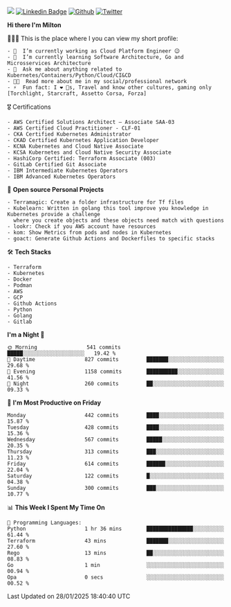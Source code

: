 ![](https://komarev.com/ghpvc/?username=miltlima&color=blueviolet) [![Linkedin Badge](https://img.shields.io/badge/-LinkedIn-blue?style=flat-square&logo=Linkedin&logoColor=white&link=https://www.linkedin.com/in/miltonlimaj/)](https://www.linkedin.com/in/miltonlimaj/) [![Github](https://img.shields.io/github/followers/miltlima?style=social)](https://github.com/miltlima?tab=followers) [![Twitter](https://img.shields.io/twitter/follow/milt_lima?style=social)](https://twitter.com/milt_lima)
 


     
**Hi there I'm Milton**

👨🏽‍💻 This is the place where I you can view my short profile:
```text
- 🔭  I’m currently working as Cloud Platform Engineer 😉
- 🌱  I’m currently learning Software Architecture, Go and Microsservices Architecture
- 💬  Ask me about anything related to Kubernetes/Containers/Python/Cloud/CI&CD
- 👨‍💻  Read more about me in my social/professional network
- ⚡  Fun fact: I ❤️ 🐶s, Travel and know other cultures, gaming only [Torchlight, Starcraft, Assetto Corsa, Forza]
```
🎖 Certifications
```text
- AWS Certified Solutions Architect – Associate SAA-03
- AWS Certified Cloud Practitioner - CLF-01
- CKA Certified Kubernetes Administrator
- CKAD Certified Kubernetes Application Developer
- KCNA Kubernetes and Cloud Native Associate
- KCSA Kubernetes and Cloud Native Security Associate
- HashiCorp Certified: Terraform Associate (003)
- GitLab Certified Git Associate
- IBM Intermediate Kubernetes Operators
- IBM Advanced Kubernetes Operators
```
📐 **Open source Personal Projects**

```text
- Terramagic: Create a folder infrastructure for Tf files
- Kubelearn: Written in golang this tool improve you knowledge in Kubernetes provide a challenge
  where you create objects and these objects need match with questions
- lookr: Check if you AWS account have resources
- kom: Show Metrics from pods and nodes in Kubernetes
- goact: Generate Github Actions and Dockerfiles to specific stacks
```
🛠 **Tech Stacks**

```text
- Terraform
- Kubernetes
- Docker
- Podman
- AWS
- GCP
- Github Actions
- Python
- Golang
- Gitlab
```         

<!--START_SECTION:waka-->
**I'm a Night 🦉** 

```text
🌞 Morning                541 commits         █████░░░░░░░░░░░░░░░░░░░░   19.42 % 
🌆 Daytime                827 commits         ███████░░░░░░░░░░░░░░░░░░   29.68 % 
🌃 Evening                1158 commits        ██████████░░░░░░░░░░░░░░░   41.56 % 
🌙 Night                  260 commits         ██░░░░░░░░░░░░░░░░░░░░░░░   09.33 % 
```
📅 **I'm Most Productive on Friday** 

```text
Monday                   442 commits         ████░░░░░░░░░░░░░░░░░░░░░   15.87 % 
Tuesday                  428 commits         ████░░░░░░░░░░░░░░░░░░░░░   15.36 % 
Wednesday                567 commits         █████░░░░░░░░░░░░░░░░░░░░   20.35 % 
Thursday                 313 commits         ███░░░░░░░░░░░░░░░░░░░░░░   11.23 % 
Friday                   614 commits         ██████░░░░░░░░░░░░░░░░░░░   22.04 % 
Saturday                 122 commits         █░░░░░░░░░░░░░░░░░░░░░░░░   04.38 % 
Sunday                   300 commits         ███░░░░░░░░░░░░░░░░░░░░░░   10.77 % 
```


📊 **This Week I Spent My Time On** 

```text
💬 Programming Languages: 
Python                   1 hr 36 mins        ███████████████░░░░░░░░░░   61.44 % 
Terraform                43 mins             ███████░░░░░░░░░░░░░░░░░░   27.60 % 
Rego                     13 mins             ██░░░░░░░░░░░░░░░░░░░░░░░   08.83 % 
Go                       1 min               ░░░░░░░░░░░░░░░░░░░░░░░░░   00.94 % 
Opa                      0 secs              ░░░░░░░░░░░░░░░░░░░░░░░░░   00.52 % 
```


 Last Updated on 28/01/2025 18:40:40 UTC
<!--END_SECTION:waka-->
